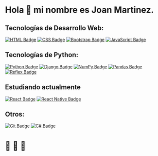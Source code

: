# Hola 👋 mi nombre es Joan Martinez.

## Tecnologías de Desarrollo Web:
[![HTML Badge](https://img.shields.io/badge/HTML-E34F26?style=for-the-badge&logo=html5&logoColor=white)](https://developer.mozilla.org/en-US/docs/Web/HTML)
[![CSS Badge](https://img.shields.io/badge/CSS-1572B6?style=for-the-badge&logo=css3&logoColor=white)](https://developer.mozilla.org/en-US/docs/Web/CSS)
[![Bootstrap Badge](https://img.shields.io/badge/Bootstrap-563D7C?style=for-the-badge&logo=bootstrap&logoColor=white)](https://getbootstrap.com/)
[![JavaScript Badge](https://img.shields.io/badge/JavaScript-F7DF1E?style=for-the-badge&logo=javascript&logoColor=black)](https://developer.mozilla.org/en-US/docs/Web/JavaScript)

## Tecnologías de Python:
[![Python Badge](https://img.shields.io/badge/Python-3776AB?style=for-the-badge&logo=python&logoColor=white)](https://www.python.org/)
[![Django Badge](https://img.shields.io/badge/Django-092E20?style=for-the-badge&logo=django&logoColor=white)](https://www.djangoproject.com/)
[![NumPy Badge](https://img.shields.io/badge/NumPy-013243?style=for-the-badge&logo=numpy&logoColor=white)](https://numpy.org/)
[![Pandas Badge](https://img.shields.io/badge/Pandas-150458?style=for-the-badge&logo=pandas&logoColor=white)](https://pandas.pydata.org/)
[![Reflex Badge](https://img.shields.io/badge/Reflex-4285F4?style=for-the-badge&logo=generic&logoColor=white)](https://example.com/reflex)

## Estudiando actualmente
[![React Badge](https://img.shields.io/badge/React-61DAFB?style=for-the-badge&logo=react&logoColor=white)](https://reactjs.org/)
[![React Native Badge](https://img.shields.io/badge/React_Native-0088CC?style=for-the-badge&logo=react&logoColor=white)](https://reactnative.dev/)


## Otros:
[![Git Badge](https://img.shields.io/badge/Git-F05032?style=for-the-badge&logo=git&logoColor=white)](https://git-scm.com/)
[![C# Badge](https://img.shields.io/badge/C%23-239120?style=for-the-badge&logo=c-sharp&logoColor=white)](https://docs.microsoft.com/en-us/dotnet/csharp/)


# 🦦 🦦 🦦
